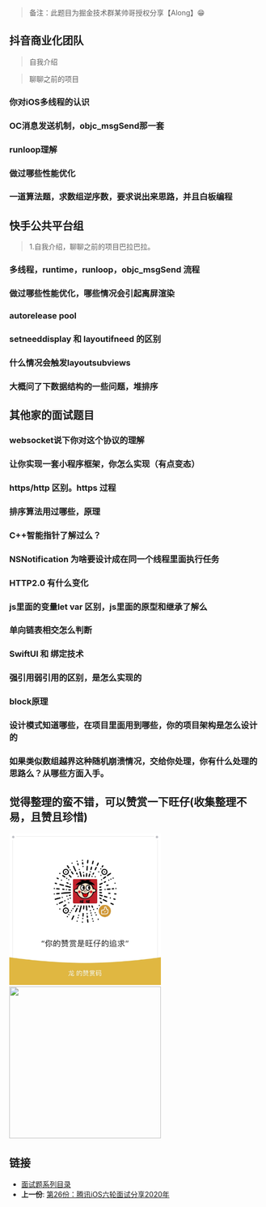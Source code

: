 > 备注：此题目为掘金技术群某帅哥授权分享【Along】😁


## 抖音商业化团队

>  自我介绍

>  聊聊之前的项目

### 你对iOS多线程的认识

### OC消息发送机制，objc_msgSend那一套

### runloop理解

### 做过哪些性能优化

###  一道算法题，求数组逆序数，要求说出来思路，并且白板编程

##  快手公共平台组

>  1.自我介绍，聊聊之前的项目巴拉巴拉。

### 多线程，runtime，runloop，objc_msgSend 流程

### 做过哪些性能优化，哪些情况会引起离屏渲染

### autorelease pool

### setneeddisplay 和 layoutifneed 的区别

### 什么情况会触发layoutsubviews

### 大概问了下数据结构的一些问题，堆排序


## 其他家的面试题目

### websocket说下你对这个协议的理解

### 让你实现一套小程序框架，你怎么实现（有点变态）

### https/http 区别。https 过程

### 排序算法用过哪些，原理

### C++智能指针了解过么？

### NSNotification 为啥要设计成在同一个线程里面执行任务

### HTTP2.0 有什么变化

### js里面的变量let var 区别，js里面的原型和继承了解么

### 单向链表相交怎么判断

### SwiftUI 和 绑定技术

### 强引用弱引用的区别，是怎么实现的

### block原理

### 设计模式知道哪些，在项目里面用到哪些，你的项目架构是怎么设计的

### 如果类似数组越界这种随机崩溃情况，交给你处理，你有什么处理的思路么？从哪些方面入手。
	
	
## 觉得整理的蛮不错，可以赞赏一下旺仔(收集整理不易，且赞且珍惜)

</p>
<img src="../images/wechat.JPG" width="300" height="300"><img src="https://p9-juejin.byteimg.com/tos-cn-i-k3u1fbpfcp/18ff90e4c8344f86aa69c34065bb379a~tplv-k3u1fbpfcp-zoom-1.image" width="300" height="300">
</p>	
	
## 链接

- [面试题系列目录](../README.md)	
- **上一份**: [第26份：腾讯iOS六轮面试分享2020年](./26腾讯iOS六轮面试分享2020年.md)
	
	